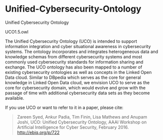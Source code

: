 # Unified-Cybersecurity-Ontology
Unified Cybersecurity Ontology

UCO1.5.owl

The Unified Cybersecurity Ontology (UCO) is intended to support information integration and cyber situational awareness in cybersecurity systems. The ontology incorporates and integrates heterogeneous data and knowledge schemas from different cybersecurity systems and most commonly used cybersecurity standards for information sharing and exchange. The UCO ontology has also been mapped to a number of existing cybersecurity ontologies as well as concepts in the Linked Open Data cloud. Similar to DBpedia which serves as the core for general knowledge in Linked Open Data cloud, we envision UCO to serve as the core for cybersecurity domain, which would evolve and grow with the passage of time with additional cybersecurity data sets as they become available.

If you use UCO or want to refer to it in a paper, please cite:

> Zareen Syed, Ankur Padia, Tim Finin, Lisa Mathews and Anupam Joshi, UCO: Unified Cybersecurity Ontology, AAAI Workshop on Artificial Intelligence for Cyber Security, February 2016. http://ebiq.org/p/722
